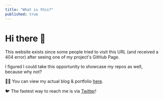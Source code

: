 ```yaml
---
title: "What is this?"
published: true
---
```


# Hi there 👋

This website exists since some people tried to visit this URL (and received a 404 error) after seeing one of my project's GitHub Page.

I figured I could take this opportunity to showcase my repos as well, because why not?

👨‍💻 You can view my actual blog & portfolio [here](https://ajitpanigrahi.com/).

🐦 The fastest way to reach me is via [Twitter](https://twitter.com/AjitZero)!
